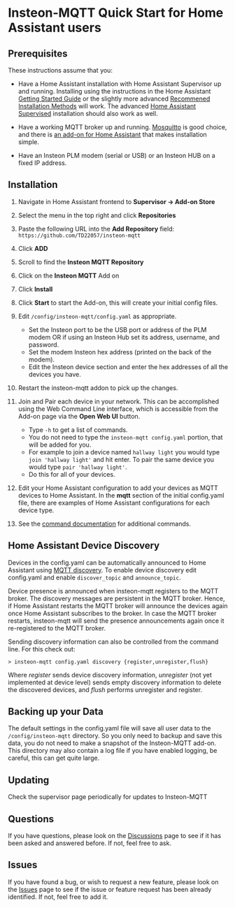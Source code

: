 # Insteon-MQTT Quick Start for Home Assistant users

## Prerequisites

These instructions assume that you:

- Have a Home Assistant installation with Home Assistant Supervisor up and
  running.  Installing using the instructions in the Home Assistant
  [Getting Started Guide](https://www.home-assistant.io/getting-started/)
  or the slightly more advanced
  [Recommened Installation Methods](https://www.home-assistant.io/docs/installation/#recommended)
  will work.  The advanced
  [Home Assistant Supervised](https://github.com/home-assistant/supervised-installer)
  installation should also work as well.

- Have a working MQTT broker up and running.
  [Mosquitto](https://mosquitto.org/) is good choice, and there is [an add-on
  for Home Assistant](https://www.home-assistant.io/addons/mosquitto/) that
  makes installation simple.

- Have an Insteon PLM modem (serial or USB) or an Insteon HUB on a fixed IP
  address.

## Installation

1. Navigate in Home Assistant frontend to __Supervisor -> Add-on Store__
2. Select the menu in the top right and click __Repositories__
3. Paste the following URL into the __Add Repository__ field:
   `https://github.com/TD22057/insteon-mqtt`
4. Click __ADD__
5. Scroll to find the __Insteon MQTT Repository__
6. Click on the __Insteon MQTT__ Add on
7. Click __Install__
8. Click __Start__ to start the Add-on, this will create your initial config
   files.
9. Edit `/config/insteon-mqtt/config.yaml` as appropriate.

   - Set the Insteon port to be the USB port or address of the PLM modem OR
     if using an Insteon Hub set its address, username, and password.
   - Set the modem Insteon hex address (printed on the back of the modem).
   - Edit the Insteon device section and enter the hex addresses of all
     the devices you have.

10. Restart the insteon-mqtt addon to pick up the changes.
11. Join and Pair each device in your network.  This can be accomplished
    using the Web Command Line interface, which is accessible from the Add-on
    page via the __Open Web UI__ button.

    - Type `-h` to get a list of commands.
    - You do not need to type the `insteon-mqtt config.yaml` portion, that will
    be added for you.
    - For example to join a device named `hallway light` you would type
    `join 'hallway light'` and hit enter.  To pair the same device you would
    type `pair 'hallway light'`.
    - Do this for all of your devices.
12. Edit your Home Assistant configuration to add your devices as MQTT devices
    to Home Assistant.  In the __mqtt__ section of the initial config.yaml
    file, there are examples of Home Assistant configurations for each device
    type.
13. See the [command documentation](mqtt.md) for additional commands.

## Home Assistant Device Discovery

Devices in the config.yaml can be automatically announced to Home Assistant using 
[MQTT discovery](https://www.home-assistant.io/docs/mqtt/discovery/).
To enable device discovery edit config.yaml and enable ```discover_topic``` 
and ```announce_topic```. 

Device presence is announced when insteon-mqtt registers to the MQTT broker. 
The discovery messages are persistent in the MQTT broker. Hence, if Home Assistant restarts
the MQTT broker will announce the devices again once Home Assistant subscribes to the broker. 
In case the MQTT broker restarts, insteon-mqtt will send the presence 
announcements again once it re-registered to the MQTT broker. 

Sending discovery information can also be controlled from the command line. 
For this check out: 

~~~
> insteon-mqtt config.yaml discovery {register,unregister,flush}
~~~

Where *register* sends device discovery information, *unregister* (not yet implemented at device 
level) sends empty discovery information to delete the discovered devices, 
and *flush* performs unregister and register. 

## Backing up your Data

The default settings in the config.yaml file will save all user data to the
`/config/insteon-mqtt` directory.  So you only need to backup and save this
data, you do not need to make a snapshot of the Insteon-MQTT add-on.  This
directory may also contain a log file if you have enabled logging,
be careful, this can get quite large.

## Updating

Check the supervisor page periodically for updates to Insteon-MQTT

## Questions

If you have questions, please look on the
[Discussions](https://github.com/TD22057/insteon-mqtt/discussions) page
to see if it has been asked and answered before.  If not, feel free to ask.

## Issues

If you have found a bug, or wish to request a new feature, please look on the
[Issues](https://github.com/TD22057/insteon-mqtt/issues) page to see if the
issue or feature request has been already identified.  If not, feel free to
add it.
